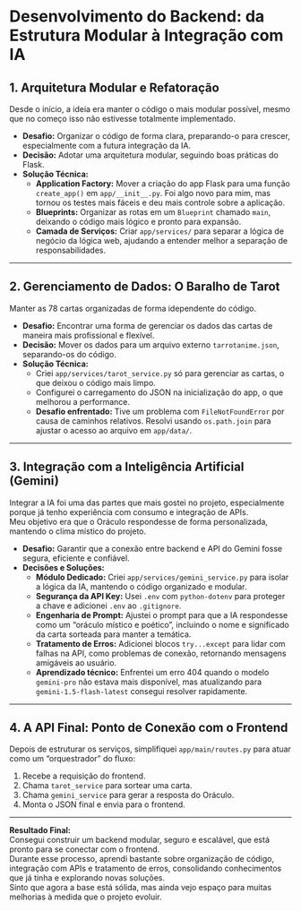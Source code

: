 # Desenvolvimento do Backend: da Estrutura Modular à Integração com IA

## 1. Arquitetura Modular e Refatoração

Desde o início, a ideia era manter o código o mais modular possível, mesmo que no começo isso não estivesse totalmente implementado.  

- **Desafio:** Organizar o código de forma clara, preparando-o para crescer, especialmente com a futura integração da IA.  
- **Decisão:** Adotar uma arquitetura modular, seguindo boas práticas do Flask. 
- **Solução Técnica:**  
  - **Application Factory:** Mover a criação do app Flask para uma função `create_app()` em `app/__init__.py`. Foi algo novo para mim, mas tornou os testes mais fáceis e deu mais controle sobre a aplicação.  
  - **Blueprints:** Organizar as rotas em um `Blueprint` chamado `main`, deixando o código mais lógico e pronto para expansão.  
  - **Camada de Serviços:** Criar `app/services/` para separar a lógica de negócio da lógica web, ajudando a entender melhor a separação de responsabilidades. 

---

## 2. Gerenciamento de Dados: O Baralho de Tarot

Manter as 78 cartas organizadas de forma idependente do código.  

- **Desafio:** Encontrar uma forma de gerenciar os dados das cartas de maneira mais profissional e flexível.  
- **Decisão:** Mover os dados para um arquivo externo `tarrotanime.json`, separando-os do código.  
- **Solução Técnica:**  
  - Criei `app/services/tarot_service.py` só para gerenciar as cartas, o que deixou o código mais limpo.  
  - Configurei o carregamento do JSON na inicialização do app, o que melhorou a performance.  
  - **Desafio enfrentado:** Tive um problema com `FileNotFoundError` por causa de caminhos relativos. Resolvi usando `os.path.join` para ajustar o acesso ao arquivo em `app/data/`.  

---

## 3. Integração com a Inteligência Artificial (Gemini)

Integrar a IA foi uma das partes que mais gostei no projeto, especialmente porque já tenho experiência com consumo e integração de APIs.  
Meu objetivo era que o Oráculo respondesse de forma personalizada, mantendo o clima místico do projeto.

- **Desafio:** Garantir que a conexão entre backend e API do Gemini fosse segura, eficiente e confiável.  
- **Decisões e Soluções:**  
  - **Módulo Dedicado:** Criei `app/services/gemini_service.py` para isolar a lógica da IA, mantendo o código organizado e modular.  
  - **Segurança da API Key:** Usei `.env` com `python-dotenv` para proteger a chave e adicionei `.env` ao `.gitignore`.  
  - **Engenharia de Prompt:** Ajustei o prompt para que a IA respondesse como um “oráculo místico e poético”, incluindo o nome e significado da carta sorteada para manter a temática.  
  - **Tratamento de Erros:** Adicionei blocos `try...except` para lidar com falhas na API, como problemas de conexão, retornando mensagens amigáveis ao usuário.  
  - **Aprendizado técnico:** Enfrentei um erro 404 quando o modelo `gemini-pro` não estava mais disponível, mas atualizando para `gemini-1.5-flash-latest` consegui resolver rapidamente.
 

---

## 4. A API Final: Ponto de Conexão com o Frontend

Depois de estruturar os serviços, simplifiquei `app/main/routes.py` para atuar como um “orquestrador” do fluxo:  

1. Recebe a requisição do frontend.  
2. Chama `tarot_service` para sortear uma carta.  
3. Chama `gemini_service` para gerar a resposta do Oráculo.  
4. Monta o JSON final e envia para o frontend.  

---

**Resultado Final:**  
Consegui construir um backend modular, seguro e escalável, que está pronto para se conectar com o frontend.  
Durante esse processo, aprendi bastante sobre organização de código, integração com APIs e tratamento de erros, consolidando conhecimentos que já tinha e explorando novas soluções.  
Sinto que agora a base está sólida, mas ainda vejo espaço para muitas melhorias à medida que o projeto evoluir.